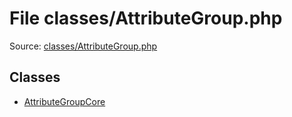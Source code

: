 File classes/AttributeGroup.php
=========

Source: [classes/AttributeGroup.php](https://github.com/PrestaShop/PrestaShop/blob/1.5.3.0/classes/AttributeGroup.php)


Classes
-------

* [AttributeGroupCore](class.AttributeGroupCore.md)

